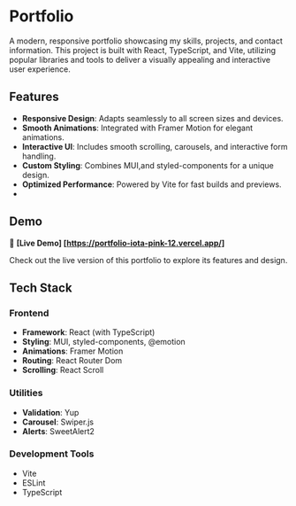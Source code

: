 # Portfolio  

A modern, responsive portfolio showcasing my skills, projects, and contact information. This project is built with React, TypeScript, and Vite, utilizing popular libraries and tools to deliver a visually appealing and interactive user experience.  

## Features  
- **Responsive Design**: Adapts seamlessly to all screen sizes and devices.  
- **Smooth Animations**: Integrated with Framer Motion for elegant animations.  
- **Interactive UI**: Includes smooth scrolling, carousels, and interactive form handling.  
- **Custom Styling**: Combines MUI,and styled-components for a unique design.  
- **Optimized Performance**: Powered by Vite for fast builds and previews.
- 
## Demo  
🚀 **[Live Demo] [https://portfolio-iota-pink-12.vercel.app/]**  

Check out the live version of this portfolio to explore its features and design.
## Tech Stack  
### Frontend  
- **Framework**: React (with TypeScript)  
- **Styling**: MUI, styled-components, @emotion  
- **Animations**: Framer Motion  
- **Routing**: React Router Dom  
- **Scrolling**: React Scroll  

### Utilities  
- **Validation**: Yup  
- **Carousel**: Swiper.js  
- **Alerts**: SweetAlert2  

### Development Tools  
- Vite  
- ESLint  
- TypeScript  


